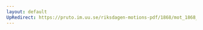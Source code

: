 ```yaml
---
layout: default
UpRedirect: https://pruto.im.uu.se/riksdagen-motions-pdf/1868/mot_1868__ak__324/mot_1868__ak__324-002.pdf
---
```

